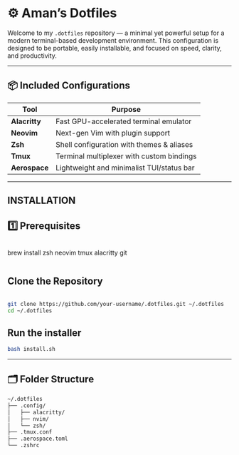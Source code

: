 # ⚙️ Aman’s Dotfiles

Welcome to my `.dotfiles` repository — a minimal yet powerful setup for a modern terminal-based development environment. This configuration is designed to be portable, easily installable, and focused on speed, clarity, and productivity.

---

## 📦 Included Configurations

| Tool          | Purpose                                   |
| ------------- | ----------------------------------------- |
| **Alacritty** | Fast GPU-accelerated terminal emulator    |
| **Neovim**    | Next-gen Vim with plugin support          |
| **Zsh**       | Shell configuration with themes & aliases |
| **Tmux**      | Terminal multiplexer with custom bindings |
| **Aerospace** | Lightweight and minimalist TUI/status bar |

---

## INSTALLATION

## 1️⃣ Prerequisites

```bash

```

brew install zsh neovim tmux alacritty git

```

```

## Clone the Repository

```bash

git clone https://github.com/your-username/.dotfiles.git ~/.dotfiles
cd ~/.dotfiles
```

## Run the installer

```bash
bash install.sh
```

---

## 🗂️ Folder Structure

```bash
~/.dotfiles
├── .config/
│   ├── alacritty/
│   ├── nvim/
│   └── zsh/
├── .tmux.conf
├── .aerospace.toml
└── .zshrc

```
